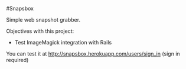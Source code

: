 #Snapsbox

Simple web snapshot grabber.

Objectives with this project:

* Test ImageMagick integration with Rails


You can test it at http://snapsbox.herokuapp.com/users/sign_in (sign in required)
